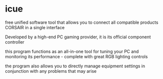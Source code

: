 # icue

free unified software tool that allows you to connect all compatible products CORSAIR in a single interface

Developed by a high-end PC gaming provider, it is its official component controller

this program functions as an all-in-one tool for tuning your PC and monitoring its performance - complete with great RGB lighting controls

the program also allows you to directly manage equipment settings in conjunction with any problems that may arise
